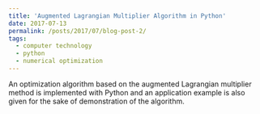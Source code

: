```yaml
---
title: 'Augmented Lagrangian Multiplier Algorithm in Python'
date: 2017-07-13
permalink: /posts/2017/07/blog-post-2/
tags:
  - computer technology
  - python
  - numerical optimization
---
```


An optimization algorithm based on the augmented Lagrangian multiplier method is implemented with Python and an application example is also given for the sake of demonstration of the algorithm.



    
